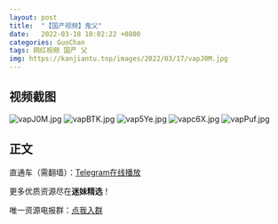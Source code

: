 ```yaml
---
layout: post
title:  "【国产视频】鬼父"
date:   2022-03-18 10:02:22 +0800
categories: GuoChan
tags: 网红视频 国产 父
img: https://kanjiantu.top/images/2022/03/17/vapJ0M.jpg
---
```



## 视频截图

![vapJ0M.jpg](https://kanjiantu.top/images/2022/03/17/vapJ0M.jpg)
![vapBTK.jpg](https://kanjiantu.top/images/2022/03/17/vapBTK.jpg)
![vap5Ye.jpg](https://kanjiantu.top/images/2022/03/17/vap5Ye.jpg)
![vapc6X.jpg](https://kanjiantu.top/images/2022/03/17/vapc6X.jpg)
![vapPuf.jpg](https://kanjiantu.top/images/2022/03/17/vapPuf.jpg)

## 正文

直通车（需翻墙）：[Telegram在线播放](https://t.me/mimeijingxuan/129)

更多优质资源尽在**迷妹精选**！

唯一资源电报群：[点我入群](https://t.me/mimeijingxuan)


